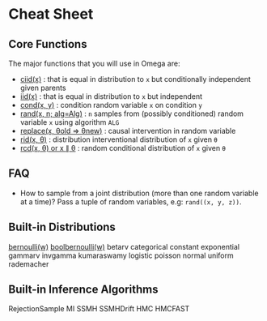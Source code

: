 # Cheat Sheet

## Core Functions
The major functions that you will use in Omega are:

- [ciid(x)]() : that is equal in distribution to `x` but conditionally independent given parents
- [iid(x)]() : that is equal in distribution to `x` but independent
- [cond(x, y)](inference.md#cond) : condition random variable `x` on condition `y`
- [rand(x, n; alg=Alg)](inference.md#cond) : `n` samples from (possibly conditioned) random variable `x` using algorithm `ALG`
- [replace(x, θold => θnew)](causal.md#replace) : causal intervention in random variable
- [rid(x, θ)]()  : distribution interventional distribution of `x` given `θ`  
- [rcd(x, θ) or x ∥ θ]()  : random conditional distribution of `x` given `θ`

## FAQ

- How to sample from a joint distribution (more than one random variable at a time)?
Pass a tuple of random variables, e.g: `rand((x, y, z))`.

## Built-in Distributions

[bernoulli(w)](distributions.md#Omega.bernoulli) [boolbernoulli(w)](distributions.md#Omega.boolbernoulli)
betarv
categorical
constant
exponential
gammarv
invgamma
kumaraswamy
logistic
poisson
normal
uniform
rademacher

## Built-in Inference Algorithms

RejectionSample
MI
SSMH
SSMHDrift
HMC
HMCFAST